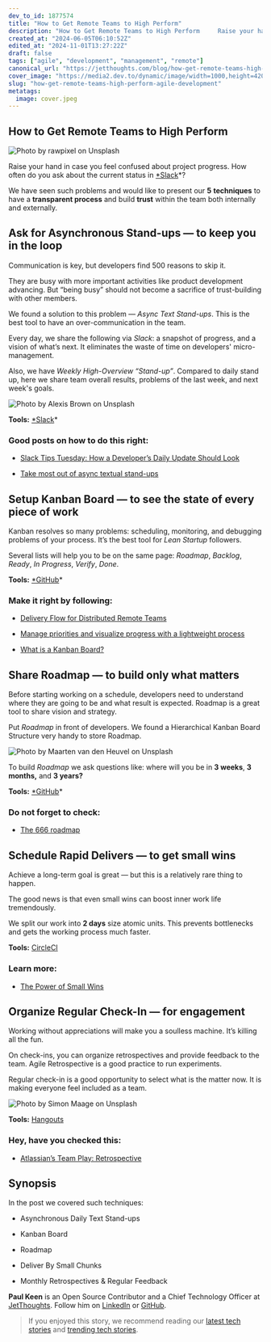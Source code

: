 ```yaml
---
dev_to_id: 1877574
title: "How to Get Remote Teams to High Perform"
description: "How to Get Remote Teams to High Perform     Raise your hand in case you feel confused about..."
created_at: "2024-06-05T06:10:52Z"
edited_at: "2024-11-01T13:27:22Z"
draft: false
tags: ["agile", "development", "management", "remote"]
canonical_url: "https://jetthoughts.com/blog/how-get-remote-teams-high-perform-agile-development/"
cover_image: "https://media2.dev.to/dynamic/image/width=1000,height=420,fit=cover,gravity=auto,format=auto/https%3A%2F%2Fraw.githubusercontent.com%2Fjetthoughts%2Fjetthoughts.github.io%2Fmaster%2Fstatic%2Fassets%2Fimg%2Fblog%2Fhow-get-remote-teams-high-perform-agile-development%2Ffile_0.jpeg"
slug: "how-get-remote-teams-high-perform-agile-development"
metatags:
  image: cover.jpeg
---
```


## How to Get Remote Teams to High Perform

![Photo by [rawpixel](https://unsplash.com/photos/mcLpPD36-2k?utm_source=unsplash&utm_medium=referral&utm_content=creditCopyText) on [Unsplash](https://unsplash.com/@rawpixel?utm_source=unsplash&utm_medium=referral&utm_content=creditCopyText)](file_0.jpeg)

Raise your hand in case you feel confused about project progress. How often do you ask about the current status in [*Slack](https://slack.com)*?

We have seen such problems and would like to present our **5** **techniques** to have a **transparent process** and build **trust** within the team both internally and externally.

## Ask for Asynchronous Stand-ups — to keep you in the loop

Communication is key, but developers find 500 reasons to skip it.

They are busy with more important activities like product development advancing. But “being busy” should not become a sacrifice of trust-building with other members.

We found a solution to this problem — *Async Text Stand-ups*. This is the best tool to have an over-communication in the team.

Every day, we share the following via *Slack*: a snapshot of progress, and a vision of what’s next. It eliminates the waste of time on developers' micro-management.

Also, we have *Weekly High-Overview “Stand-up”*. Compared to daily stand up, here we share team overall results, problems of the last week, and next week's goals.

![Photo by [Alexis Brown](https://unsplash.com/photos/omeaHbEFlN4?utm_source=unsplash&utm_medium=referral&utm_content=creditCopyText) on [Unsplash](https://unsplash.com/?utm_source=unsplash&utm_medium=referral&utm_content=creditCopyText)](file_1.jpeg)

**Tools:** [*Slack](https://slack.com)*

### Good posts on how to do this right:

* [Slack Tips Tuesday: How a Developer’s Daily Update Should Look](https://x-team.com/blog/developer-daily-standup/)

* [Take most out of async textual stand-ups](https://blog.arkency.com/2014/06/async-standups/)

## Setup Kanban Board — to see the state of every piece of work

Kanban resolves so many problems: scheduling, monitoring, and debugging problems of your process. It’s the best tool for *Lean Startup* followers.

Several lists will help you to be on the same page: *Roadmap*, *Backlog*, *Ready*, *In Progress*, *Verify*, *Done*.

**Tools:** [*GitHub](https://github.com)*

### Make it right by following:

* [Delivery Flow for Distributed Remote Teams](https://jtway.co/delivery-flow-for-distributed-remote-teams-5218828b0d1a)

* [Manage priorities and visualize progress with a lightweight process](https://thoughtbot.com/playbook/planning/manage-priorities-with-a-lightweight-process)

* [What is a Kanban Board?](https://leankit.com/learn/kanban/kanban-board/)

## Share Roadmap — to build only what matters

Before starting working on a schedule, developers need to understand where they are going to be and what result is expected. Roadmap is a great tool to share vision and strategy.

Put *Roadmap* in front of developers. We found a Hierarchical Kanban Board Structure very handy to store Roadmap.

![Photo by [Maarten van den Heuvel](https://unsplash.com/photos/_pc8aMbI9UQ?utm_source=unsplash&utm_medium=referral&utm_content=creditCopyText) on [Unsplash](https://unsplash.com/search/photos/chess?utm_source=unsplash&utm_medium=referral&utm_content=creditCopyText)](file_2.jpeg)

To build *Roadmap* we ask questions like: where will you be in **3 weeks**, **3 months,** and **3 years?**

**Tools:** [*GitHub](https://github.com)*

### Do not forget to check:

* [The 666 roadmap](https://blog.intercom.com/666-product-roadmap/)

## Schedule Rapid Delivers — to get small wins

Achieve a long-term goal is great — but this is a relatively rare thing to happen.

The good news is that even small wins can boost inner work life tremendously.

We split our work into **2 days** size atomic units. This prevents bottlenecks and gets the working process much faster.

**Tools:** [CircleCI](https://circleci.com)

### Learn more:

* [The Power of Small Wins](https://hbr.org/2011/05/the-power-of-small-wins)

## Organize Regular Check-In — for engagement

Working without appreciations will make you a soulless machine. It’s killing all the fun.

On check-ins, you can organize retrospectives and provide feedback to the team. Agile Retrospective is a good practice to run experiments.

Regular check-in is a good opportunity to select what is the matter now. It is making everyone feel included as a team.

![Photo by [Simon Maage](https://unsplash.com/photos/KTzZVDjUsXw?utm_source=unsplash&utm_medium=referral&utm_content=creditCopyText) on [Unsplash](https://unsplash.com/search/photos/thanks?utm_source=unsplash&utm_medium=referral&utm_content=creditCopyText)](file_3.jpeg)

**Tools:** [Hangouts](https://hangouts.google.com/)

### Hey, have you checked this:

* [Atlassian’s Team Play: Retrospective](https://www.atlassian.com/team-playbook/plays/retrospective)

## Synopsis

In the post we covered such techniques:

* Asynchronous Daily Text Stand-ups

* Kanban Board

* Roadmap

* Deliver By Small Chunks

* Monthly Retrospectives & Regular Feedback

**Paul Keen** is an Open Source Contributor and a Chief Technology Officer at [JetThoughts](https://www.jetthoughts.com). Follow him on [LinkedIn](https://www.linkedin.com/in/paul-keen/) or [GitHub](https://github.com/pftg).
>  If you enjoyed this story, we recommend reading our [latest tech stories](https://jtway.co/latest) and [trending tech stories](https://jtway.co/trending).
